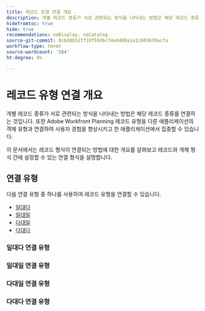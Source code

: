 ```yaml
---
title: 레코드 유형 연결 개요
description: 개별 레코드 종류가 서로 관련되는 방식을 나타내는 방법은 해당 레코드 종류를 연결하는 것입니다. 또한 Adobe Workfront Planning 레코드 유형을 다른 애플리케이션의 객체 유형과 연결하여 사용자 경험을 향상시키고 한 애플리케이션에서 집중할 수 있습니다.
hidefromtoc: true
hide: true
recommendations: noDisplay, noCatalog
source-git-commit: 8cbd8b52ff10f5926cf4ed408a1a1c603670acfa
workflow-type: tm+mt
source-wordcount: '164'
ht-degree: 0%

---
```



<!--update metadata at GA-->
<!--add to TOC and mini TOC when live-->

# 레코드 유형 연결 개요

개별 레코드 종류가 서로 관련되는 방식을 나타내는 방법은 해당 레코드 종류를 연결하는 것입니다. 또한 Adobe Workfront Planning 레코드 유형을 다른 애플리케이션의 객체 유형과 연결하여 사용자 경험을 향상시키고 한 애플리케이션에서 집중할 수 있습니다.

이 문서에서는 레코드 형식이 연결되는 방법에 대한 개요를 살펴보고 레코드와 개체 형식 간에 설정할 수 있는 연결 형식을 설명합니다.

<!--move the Considerations from the how-to article to here-->

## 연결 유형

다음 연결 유형 중 하나를 사용하여 레코드 유형을 연결할 수 있습니다.

* [일대다](#one-to-many-connection-type)
* [일대일](#many-to-one-connection-type)
* [다대일](#many-to-one-connection-type)
* [다대다](#many-to-many-connection-type)


### 일대다 연결 유형

### 일대일 연결 유형

### 다대일 연결 유형

### 다대다 연결 유형
